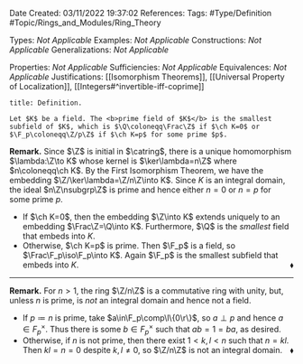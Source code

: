 <div class="topSpace"></div>

Date Created: 03/11/2022 19:37:02
References:
Tags: #Type/Definition #Topic/Rings_and_Modules/Ring_Theory

Types: <i>Not Applicable</i>
Examples: <i>Not Applicable</i>
Constructions: <i>Not Applicable</i>
Generalizations: <i>Not Applicable</i>

Properties: <i>Not Applicable</i>
Sufficiencies: <i>Not Applicable</i>
Equivalences: <i>Not Applicable</i>
Justifications: [[Isomorphism Theorems]], [[Universal Property of Localization]], [[Integers#^invertible-iff-coprime]]

``` ad-Definition
title: Definition.

Let $K$ be a field. The <b>prime field of $K$</b> is the smallest subfield of $K$, which is $\Q\coloneqq\Frac\Z$ if $\ch K=0$ or $\F_p\coloneqq\Z/p\Z$ if $\ch K=p$ for some prime $p$.

```

<b>Remark.</b> Since $\Z$ is initial in $\catring$, there is a unique homomorphism $\lambda:\Z\to K$ whose kernel is $\ker\lambda=n\Z$ where $n\coloneqq\ch K$. By the First Isomorphism Theorem, we have the embedding $\Z/\ker\lambda=\Z/n\Z\into K$. Since $K$ is an integral domain, the ideal $n\Z\nsubgrp\Z$ is prime and hence either $n=0$ or $n=p$ for some prime $p$.
* If $\ch K=0$, then the embedding $\Z\into K$ extends uniquely to an embedding $\Frac\Z=\Q\into K$. Furthermore, $\Q$ is the <i>smallest</i> field that embeds into $K$.
* Otherwise, $\ch K=p$ is prime. Then $\F_p$ is a field, so $\Frac\F_p\iso\F_p\into K$. Again $\F_p$ is the smallest subfield that embeds into $K$.<span style="float:right;">$\blacklozenge$</span>

---

<b>Remark.</b> For $n>1$, the ring $\Z/n\Z$ is a commutative ring with unity, but, unless $n$ is prime, is <i>not</i> an integral domain and hence not a field.
* If $p\coloneqq n$ is prime, take $a\in\F_p\comp\l\{0\r\}$, so $a\perp p$ and hence $a\in F_p^\times$. Thus there is some $b\in F_p^\times$ such that $ab=1=ba$, as desired.
* Otherwise, if $n$ is not prime, then there exist $1<k,l<n$ such that $n=kl$. Then $kl=n=0$ despite $k,l\neq0$, so $\Z/n\Z$ is not an integral domain.<span style="float:right;">$\blacklozenge$</span>
